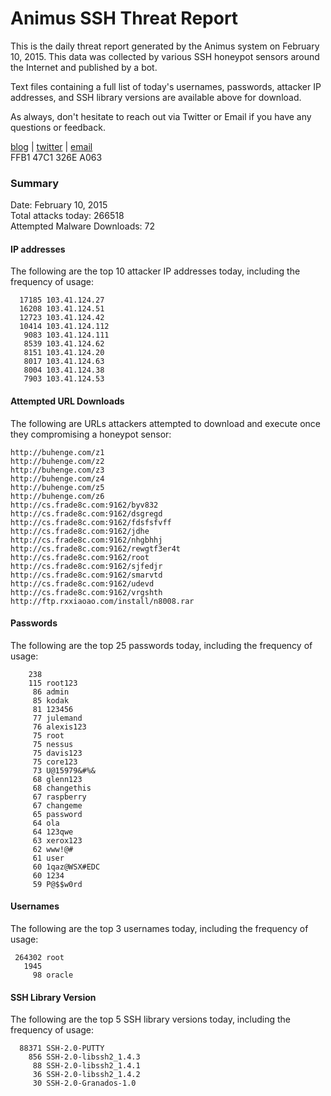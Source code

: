 # Animus SSH Threat Report

This is the daily threat report generated by the Animus system on February 10, 2015. This data was collected by various SSH honeypot sensors around the Internet and published by a bot.  

Text files containing a full list of today's usernames, passwords, attacker IP addresses, and SSH library versions are available above for download.  

As always, don't hesitate to reach out via Twitter or Email if you have any questions or feedback.  

[blog](http://morris.guru) | [twitter](https://twitter.com/andrew___morris) | [email](mailto:andrew@morris.guru)  
FFB1 47C1 326E A063  

### Summary

Date: February 10, 2015  
Total attacks today: 266518  
Attempted Malware Downloads: 72 

#### IP addresses
The following are the top 10 attacker IP addresses today, including the frequency of usage:
```
  17185 103.41.124.27
  16208 103.41.124.51
  12723 103.41.124.42
  10414 103.41.124.112
   9083 103.41.124.111
   8539 103.41.124.62
   8151 103.41.124.20
   8017 103.41.124.63
   8004 103.41.124.38
   7903 103.41.124.53
```

#### Attempted URL Downloads
The following are URLs attackers attempted to download and execute once they compromising a honeypot sensor:
```
http://buhenge.com/z1
http://buhenge.com/z2
http://buhenge.com/z3
http://buhenge.com/z4
http://buhenge.com/z5
http://buhenge.com/z6
http://cs.frade8c.com:9162/byv832
http://cs.frade8c.com:9162/dsgregd
http://cs.frade8c.com:9162/fdsfsfvff
http://cs.frade8c.com:9162/jdhe
http://cs.frade8c.com:9162/nhgbhhj
http://cs.frade8c.com:9162/rewgtf3er4t
http://cs.frade8c.com:9162/root
http://cs.frade8c.com:9162/sjfedjr
http://cs.frade8c.com:9162/smarvtd
http://cs.frade8c.com:9162/udevd
http://cs.frade8c.com:9162/vrgshth
http://ftp.rxxiaoao.com/install/n8008.rar
```

#### Passwords
The following are the top 25 passwords today, including the frequency of usage:
```
    238 
    115 root123
     86 admin
     85 kodak
     81 123456
     77 julemand
     76 alexis123
     75 root
     75 nessus
     75 davis123
     75 core123
     73 U@15979&#%&
     68 glenn123
     68 changethis
     67 raspberry
     67 changeme
     65 password
     64 ola
     64 123qwe
     63 xerox123
     62 www!@#
     61 user
     60 1qaz@WSX#EDC
     60 1234
     59 P@$$w0rd
```

#### Usernames
The following are the top 3 usernames today, including the frequency of usage:
```
 264302 root
   1945 
     98 oracle
```

#### SSH Library Version
The following are the top 5 SSH library versions today, including the frequency of usage:
```
  88371 SSH-2.0-PUTTY
    856 SSH-2.0-libssh2_1.4.3
     88 SSH-2.0-libssh2_1.4.1
     36 SSH-2.0-libssh2_1.4.2
     30 SSH-2.0-Granados-1.0
```
